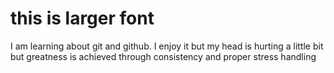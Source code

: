 # this is larger font

I am learning about git and github. I enjoy it but my head is hurting
a little bit but greatness is achieved through consistency and proper
stress handling
